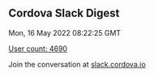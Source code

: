 ## Cordova Slack Digest
Mon, 16 May 2022 08:22:25 GMT

[User count: 4690](https://cordova.slack.com/)


Join the conversation at [slack.cordova.io](http://slack.cordova.io/)
